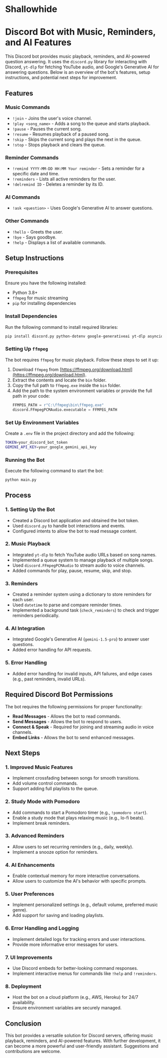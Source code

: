 # Shallowhide
# Discord Bot with Music, Reminders, and AI Features

This Discord bot provides music playback, reminders, and AI-powered question answering. It uses the `discord.py` library for interacting with Discord, `yt-dlp` for fetching YouTube audio, and Google's Generative AI for answering questions. Below is an overview of the bot's features, setup instructions, and potential next steps for improvement.

## Features

### Music Commands
- `!join` - Joins the user's voice channel.
- `!play <song_name>` - Adds a song to the queue and starts playback.
- `!pause` - Pauses the current song.
- `!resume` - Resumes playback of a paused song.
- `!skip` - Skips the current song and plays the next in the queue.
- `!stop` - Stops playback and clears the queue.

### Reminder Commands
- `!remind YYYY-MM-DD HH:MM Your reminder` - Sets a reminder for a specific date and time.
- `!reminders` - Lists all active reminders for the user.
- `!delremind ID` - Deletes a reminder by its ID.

### AI Commands
- `!ask <question>` - Uses Google's Generative AI to answer questions.

### Other Commands
- `!hello` - Greets the user.
- `!bye` - Says goodbye.
- `!help` - Displays a list of available commands.

## Setup Instructions

### Prerequisites
Ensure you have the following installed:
- Python 3.8+
- `ffmpeg` for music streaming
- `pip` for installing dependencies

### Install Dependencies
Run the following command to install required libraries:
```sh
pip install discord.py python-dotenv google-generativeai yt-dlp asyncio datetime pytz
```

### Setting Up `ffmpeg`
The bot requires `ffmpeg` for music playback. Follow these steps to set it up:
1. Download `ffmpeg` from [https://ffmpeg.org/download.html](https://ffmpeg.org/download.html).
2. Extract the contents and locate the `bin` folder.
3. Copy the full path to `ffmpeg.exe` inside the `bin` folder.
4. Add the path to the system environment variables or provide the full path in your code:
   ```python
   FFMPEG_PATH = r"C:\ffmpeg\bin\ffmpeg.exe"
   discord.FFmpegPCMAudio.executable = FFMPEG_PATH
   ```

### Set Up Environment Variables
Create a `.env` file in the project directory and add the following:
```sh
TOKEN=your_discord_bot_token
GEMINI_API_KEY=your_google_gemini_api_key
```

### Running the Bot
Execute the following command to start the bot:
```sh
python main.py
```

## Process

### 1. Setting Up the Bot
- Created a Discord bot application and obtained the bot token.
- Used `discord.py` to handle bot interactions and events.
- Configured intents to allow the bot to read message content.

### 2. Music Playback
- Integrated `yt-dlp` to fetch YouTube audio URLs based on song names.
- Implemented a queue system to manage playback of multiple songs.
- Used `discord.FFmpegPCMAudio` to stream audio to voice channels.
- Added commands for play, pause, resume, skip, and stop.

### 3. Reminders
- Created a reminder system using a dictionary to store reminders for each user.
- Used `datetime` to parse and compare reminder times.
- Implemented a background task (`check_reminders`) to check and trigger reminders periodically.

### 4. AI Integration
- Integrated Google's Generative AI (`gemini-1.5-pro`) to answer user questions.
- Added error handling for API requests.

### 5. Error Handling
- Added error handling for invalid inputs, API failures, and edge cases (e.g., past reminders, invalid URLs).

## Required Discord Bot Permissions
The bot requires the following permissions for proper functionality:
- **Read Messages** - Allows the bot to read commands.
- **Send Messages** - Allows the bot to respond to users.
- **Connect & Speak** - Required for joining and streaming audio in voice channels.
- **Embed Links** - Allows the bot to send enhanced messages.

## Next Steps

### 1. Improved Music Features
- Implement crossfading between songs for smooth transitions.
- Add volume control commands.
- Support adding full playlists to the queue.

### 2. Study Mode with Pomodoro
- Add commands to start a Pomodoro timer (e.g., `!pomodoro start`).
- Enable a study mode that plays relaxing music (e.g., lo-fi beats).
- Implement break reminders.

### 3. Advanced Reminders
- Allow users to set recurring reminders (e.g., daily, weekly).
- Implement a snooze option for reminders.

### 4. AI Enhancements
- Enable contextual memory for more interactive conversations.
- Allow users to customize the AI's behavior with specific prompts.

### 5. User Preferences
- Implement personalized settings (e.g., default volume, preferred music genre).
- Add support for saving and loading playlists.

### 6. Error Handling and Logging
- Implement detailed logs for tracking errors and user interactions.
- Provide more informative error messages for users.

### 7. UI Improvements
- Use Discord embeds for better-looking command responses.
- Implement interactive menus for commands like `!help` and `!reminders`.

### 8. Deployment
- Host the bot on a cloud platform (e.g., AWS, Heroku) for 24/7 availability.
- Ensure environment variables are securely managed.

## Conclusion
This bot provides a versatile solution for Discord servers, offering music playback, reminders, and AI-powered features. With further development, it can become a more powerful and user-friendly assistant. Suggestions and contributions are welcome.


